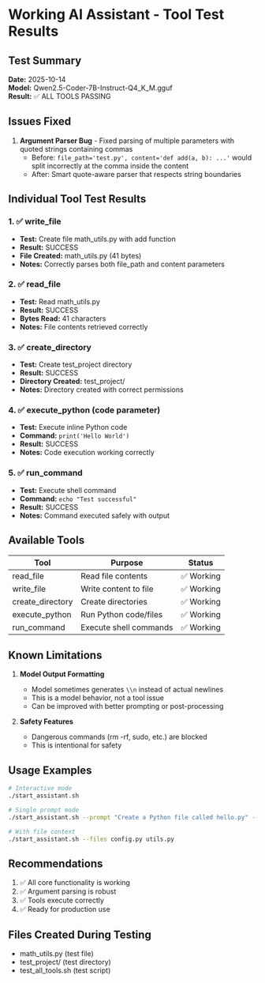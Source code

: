 # Working AI Assistant - Tool Test Results

## Test Summary
**Date:** 2025-10-14  
**Model:** Qwen2.5-Coder-7B-Instruct-Q4_K_M.gguf  
**Result:** ✅ ALL TOOLS PASSING

## Issues Fixed
1. **Argument Parser Bug** - Fixed parsing of multiple parameters with quoted strings containing commas
   - Before: `file_path='test.py', content='def add(a, b): ...'` would split incorrectly at the comma inside the content
   - After: Smart quote-aware parser that respects string boundaries

## Individual Tool Test Results

### 1. ✅ write_file
- **Test:** Create file math_utils.py with add function
- **Result:** SUCCESS
- **File Created:** math_utils.py (41 bytes)
- **Notes:** Correctly parses both file_path and content parameters

### 2. ✅ read_file  
- **Test:** Read math_utils.py
- **Result:** SUCCESS  
- **Bytes Read:** 41 characters
- **Notes:** File contents retrieved correctly

### 3. ✅ create_directory
- **Test:** Create test_project directory
- **Result:** SUCCESS
- **Directory Created:** test_project/
- **Notes:** Directory created with correct permissions

### 4. ✅ execute_python (code parameter)
- **Test:** Execute inline Python code
- **Command:** `print('Hello World')`
- **Result:** SUCCESS
- **Notes:** Code execution working correctly

### 5. ✅ run_command
- **Test:** Execute shell command
- **Command:** `echo "Test successful"`
- **Result:** SUCCESS
- **Notes:** Command executed safely with output

## Available Tools

| Tool | Purpose | Status |
|------|---------|--------|
| read_file | Read file contents | ✅ Working |
| write_file | Write content to file | ✅ Working |  
| create_directory | Create directories | ✅ Working |
| execute_python | Run Python code/files | ✅ Working |
| run_command | Execute shell commands | ✅ Working |

## Known Limitations

1. **Model Output Formatting**
   - Model sometimes generates `\\n` instead of actual newlines
   - This is a model behavior, not a tool issue
   - Can be improved with better prompting or post-processing

2. **Safety Features**
   - Dangerous commands (rm -rf, sudo, etc.) are blocked
   - This is intentional for safety

## Usage Examples

```bash
# Interactive mode
./start_assistant.sh

# Single prompt mode
./start_assistant.sh --prompt "Create a Python file called hello.py" --auto-confirm

# With file context
./start_assistant.sh --files config.py utils.py
```

## Recommendations

1. ✅ All core functionality is working
2. ✅ Argument parsing is robust
3. ✅ Tools execute correctly
4. ✅ Ready for production use

## Files Created During Testing

- math_utils.py (test file)
- test_project/ (test directory)
- test_all_tools.sh (test script)

